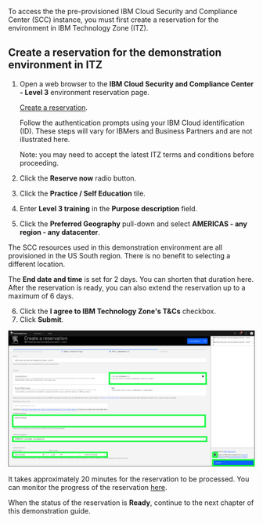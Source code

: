 To access the the pre-provisioned IBM Cloud Security and Compliance Center (SCC) instance, you must first create a reservation for the environment in IBM Technology Zone (ITZ).

##
## Create a reservation for the demonstration environment in ITZ

1. Open a web browser to the **IBM Cloud Security and Compliance Center - Level 3** environment reservation page.
   
   <a href="https://techzone.ibm.com/my/reservations/create/64de55a2f0429d0017267c02" target="_blank">Create a reservation</a>.
   
   Follow the authentication prompts using your IBM Cloud identification (ID). These steps will vary for IBMers and Business Partners and are not illustrated here.
   
   Note: you may need to accept the latest ITZ terms and conditions before proceeding.

2. Click the **Reserve now** radio button.
3. Click the **Practice / Self Education** tile.
4. Enter **Level 3 training** in the **Purpose description** field.
5. Click the **Preferred Geography** pull-down and select **AMERICAS - any region - any datacenter**.

The SCC resources used in this demonstration environment are all provisioned in the US South region. There is no benefit to selecting a different location.

The **End date and time** is set for 2 days. You can shorten that duration here. After the reservation is ready, you can also extend the reservation up to a maximum of 6 days.

6. Click the **I agree to IBM Technology Zone's T&Cs** checkbox.
7. Click **Submit**.

![](_attachments/ITZReservation.png)

It takes approximately 20 minutes for the reservation to be processed. You can monitor the progress of the reservation <a href="https://techzone.ibm.com/my/reservations" target="_blank">here</a>.

When the status of the reservation is **Ready**, continue to the next chapter of this demonstration guide.

